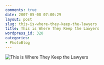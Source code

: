 ```yaml
---
comments: true
date: 2007-05-08 07:00:29
layout: post
slug: this-is-where-they-keep-the-lawyers
title: This is Where They Keep the Lawyers
wordpress_id: 320
categories:
- PhotoBlog
---
```


![This is Where They Keep the Lawyers](http://ryanfitzer.com/main/wp-content/uploads/2007/05/lawyers.jpg)
